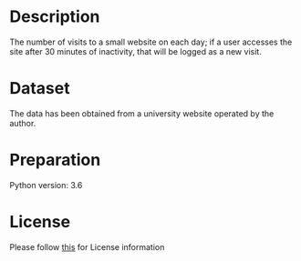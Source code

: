 # Description
The number of visits to a small website on each day; if a user accesses the site after 30 minutes of inactivity, that will be logged as a new visit.

# Dataset
The data has been obtained from a university website operated by the author.

# Preparation
Python version: 3.6 

# License
Please follow [this]("https://creativecommons.org/licenses/by-sa/4.0/") for License information